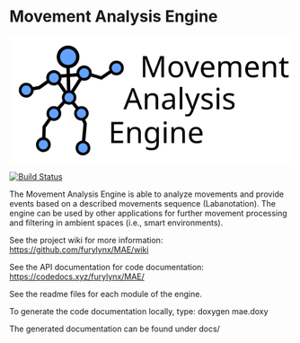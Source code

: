 # Movement Analysis Engine

![Movement Analysis Engine](./mae_droid_large.svg)

[![Build Status](https://travis-ci.org/furylynx/MAE.svg?branch=master)](https://travis-ci.org/furylynx/MAE)


The Movement Analysis Engine is able to analyze movements and provide events based on a described movements sequence (Labanotation). The engine can be used by other applications for further movement processing and filtering in ambient spaces (i.e., smart environments).


See the project wiki for more information: https://github.com/furylynx/MAE/wiki

See the API documentation for code documentation: https://codedocs.xyz/furylynx/MAE/

See the readme files for each module of the engine.

To generate the code documentation locally, type:
doxygen mae.doxy

The generated documentation can be found under docs/

